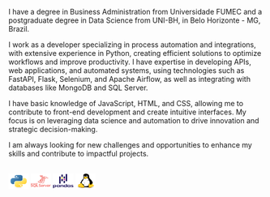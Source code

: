 I have a degree in Business Administration from Universidade FUMEC and a postgraduate degree in Data
Science from UNI-BH, in Belo Horizonte - MG, Brazil.

I work as a developer specializing in process automation and integrations, with extensive experience in
Python, creating efficient solutions to optimize workflows and improve productivity. I have expertise in
developing APIs, web applications, and automated systems, using technologies such as FastAPI, Flask,
Selenium, and Apache Airflow, as well as integrating with databases like MongoDB and SQL Server.

I have basic knowledge of JavaScript, HTML, and CSS, allowing me to contribute to front-end development
and create intuitive interfaces. My focus is on leveraging data science and automation to drive innovation and
strategic decision-making.

I am always looking for new challenges and opportunities to enhance my skills and contribute to impactful
projects.

<div style="display: inline_block"><br>
  <img align="center" alt="Joao-Python" height="30" width="40" src="https://raw.githubusercontent.com/devicons/devicon/master/icons/python/python-original.svg">
  <img align="center" alt="Joao-MSSQL" height="30" width="40" src="https://github.com/devicons/devicon/blob/master/icons/microsoftsqlserver/microsoftsqlserver-plain-wordmark.svg">
  <img align="center" alt="Joao-Pandas" height="30" width="40" src="https://github.com/devicons/devicon/blob/master/icons/pandas/pandas-original-wordmark.svg">
  <img align="center" alt="Joao-Linux" height="30" width="40" src="https://github.com/devicons/devicon/blob/master/icons/linux/linux-original.svg">
</div>
